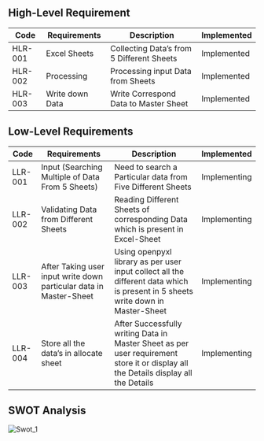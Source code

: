 

## High-Level Requirement
 
Code|Requirements|Description|Implemented
----|------------|-----------|------------
HLR-001|Excel Sheets |Collecting Data’s from 5 Different Sheets|Implemented 
HLR-002|Processing | Processing input Data from Sheets|Implemented 
HLR-003|Write down Data |  Write Correspond Data to Master Sheet|Implemented 



## Low-Level Requirements

Code|Requirements|Description|Implemented
----|------------|-----------|------------
LLR-001|Input (Searching Multiple of Data From 5 Sheets)|Need to search a Particular data from Five Different Sheets|Implementing
LLR-002|Validating Data from Different Sheets|Reading Different Sheets of corresponding Data which is present in Excel-Sheet|Implementing
LLR-003|After Taking user input write down particular data in Master-Sheet|Using openpyxl library as per user input collect all the different data which is present in 5 sheets write down in Master-Sheet  |Implementing
LLR-004|Store all the data’s in allocate sheet|After Successfully writing Data in Master Sheet as per user requirement store it or display all the Details display all the Details|Implementing



## SWOT Analysis 

![Swot_1](https://user-images.githubusercontent.com/78853902/111622599-67a9cb80-880f-11eb-8fa7-23e9c2264eb9.PNG)









